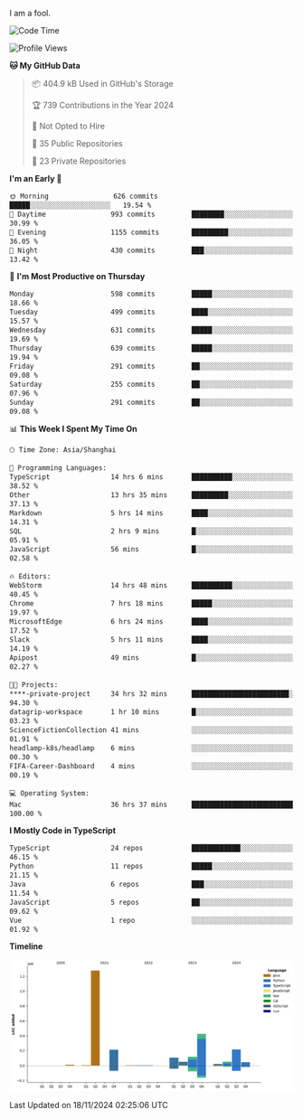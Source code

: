 I am a fool.

<!--START_SECTION:waka-->
![Code Time](http://img.shields.io/badge/Code%20Time-2%2C101%20hrs%2041%20mins-blue)

![Profile Views](http://img.shields.io/badge/Profile%20Views-1-blue)

**🐱 My GitHub Data** 

> 📦 404.9 kB Used in GitHub's Storage 
 > 
> 🏆 739 Contributions in the Year 2024
 > 
> 🚫 Not Opted to Hire
 > 
> 📜 35 Public Repositories 
 > 
> 🔑 23 Private Repositories 
 > 
**I'm an Early 🐤** 

```text
🌞 Morning                626 commits         █████░░░░░░░░░░░░░░░░░░░░   19.54 % 
🌆 Daytime                993 commits         ████████░░░░░░░░░░░░░░░░░   30.99 % 
🌃 Evening                1155 commits        █████████░░░░░░░░░░░░░░░░   36.05 % 
🌙 Night                  430 commits         ███░░░░░░░░░░░░░░░░░░░░░░   13.42 % 
```
📅 **I'm Most Productive on Thursday** 

```text
Monday                   598 commits         █████░░░░░░░░░░░░░░░░░░░░   18.66 % 
Tuesday                  499 commits         ████░░░░░░░░░░░░░░░░░░░░░   15.57 % 
Wednesday                631 commits         █████░░░░░░░░░░░░░░░░░░░░   19.69 % 
Thursday                 639 commits         █████░░░░░░░░░░░░░░░░░░░░   19.94 % 
Friday                   291 commits         ██░░░░░░░░░░░░░░░░░░░░░░░   09.08 % 
Saturday                 255 commits         ██░░░░░░░░░░░░░░░░░░░░░░░   07.96 % 
Sunday                   291 commits         ██░░░░░░░░░░░░░░░░░░░░░░░   09.08 % 
```


📊 **This Week I Spent My Time On** 

```text
🕑︎ Time Zone: Asia/Shanghai

💬 Programming Languages: 
TypeScript               14 hrs 6 mins       ██████████░░░░░░░░░░░░░░░   38.52 % 
Other                    13 hrs 35 mins      █████████░░░░░░░░░░░░░░░░   37.13 % 
Markdown                 5 hrs 14 mins       ████░░░░░░░░░░░░░░░░░░░░░   14.31 % 
SQL                      2 hrs 9 mins        █░░░░░░░░░░░░░░░░░░░░░░░░   05.91 % 
JavaScript               56 mins             █░░░░░░░░░░░░░░░░░░░░░░░░   02.58 % 

🔥 Editors: 
WebStorm                 14 hrs 48 mins      ██████████░░░░░░░░░░░░░░░   40.45 % 
Chrome                   7 hrs 18 mins       █████░░░░░░░░░░░░░░░░░░░░   19.97 % 
MicrosoftEdge            6 hrs 24 mins       ████░░░░░░░░░░░░░░░░░░░░░   17.52 % 
Slack                    5 hrs 11 mins       ████░░░░░░░░░░░░░░░░░░░░░   14.19 % 
Apipost                  49 mins             █░░░░░░░░░░░░░░░░░░░░░░░░   02.27 % 

🐱‍💻 Projects: 
****-private-project     34 hrs 32 mins      ████████████████████████░   94.30 % 
datagrip-workspace       1 hr 10 mins        █░░░░░░░░░░░░░░░░░░░░░░░░   03.23 % 
ScienceFictionCollection 41 mins             ░░░░░░░░░░░░░░░░░░░░░░░░░   01.91 % 
headlamp-k8s/headlamp    6 mins              ░░░░░░░░░░░░░░░░░░░░░░░░░   00.30 % 
FIFA-Career-Dashboard    4 mins              ░░░░░░░░░░░░░░░░░░░░░░░░░   00.19 % 

💻 Operating System: 
Mac                      36 hrs 37 mins      █████████████████████████   100.00 % 
```

**I Mostly Code in TypeScript** 

```text
TypeScript               24 repos            ████████████░░░░░░░░░░░░░   46.15 % 
Python                   11 repos            █████░░░░░░░░░░░░░░░░░░░░   21.15 % 
Java                     6 repos             ███░░░░░░░░░░░░░░░░░░░░░░   11.54 % 
JavaScript               5 repos             ██░░░░░░░░░░░░░░░░░░░░░░░   09.62 % 
Vue                      1 repo              ░░░░░░░░░░░░░░░░░░░░░░░░░   01.92 % 
```



**Timeline**

![Lines of Code chart](https://raw.githubusercontent.com/VeejaLiu/VeejaLiu/master/assets/bar_graph.png)


 Last Updated on 18/11/2024 02:25:06 UTC
<!--END_SECTION:waka-->
